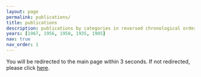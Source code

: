 ```yaml
---
layout: page
permalink: publications/
title: publications
description: publications by categories in reversed chronological order. generated by jekyll-scholar.
years: [1967, 1956, 1950, 1935, 1905]
nav: true
nav_order: 1
---
```

<!-- _pages/publications.md
<div class="publications">

{%- for y in page.years %}
  <h2 class="year">{{y}}</h2>
  {% bibliography -f papers -q @*[year={{y}}]* %}
{% endfor %}

</div>
uncomment when you get publications
-->
<p>You will be redirected to the main page within 3 seconds. If not redirected, please click <a href="{{ site.baseurl }}/">here</a>.</p>
